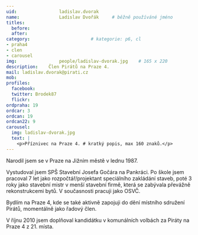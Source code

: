 ```yaml
---
uid:                ladislav.dvorak
name:               Ladislav Dvořák  	# běžně používáné jméno
titles:
  before:
  after:
category:                       # kategorie: p6, cl
- praha4
- clen
- carousel
img: 		        people/ladislav-dvorak.jpg    # 165 x 220
description:    Člen Pirátů na Praze 4.   
mail: ladislav.dvorak@pirati.cz
mob: 			
profiles:
  facebook:
  twitter: Brodek87
  flickr: 
ordpraha: 19
ordcar: 3
ordcan: 19
ordcan22: 9
carousel:
  img: ladislav-dvorak.jpg
  text: |
    <p>Příznivec na Praze 4. # kratký popis, max 160 znaků.</p>
---
```

Narodil jsem se v Praze na Jižním městě v lednu 1987.

Vystudoval jsem SPŠ Stavební Josefa Gočára na Pankráci. Po škole jsem pracoval 7 let jako rozpočtář/projektant speciálního zakládání staveb, poté 3 roky jako stavební mistr v menší stavební firmě, která se zabývala převážně rekonstrukcemi bytů. V současnosti pracuji jako OSVČ.

Bydlím na Praze 4, kde se také aktivně zapojuji do dění místního sdružení Pirátů, momentálně jako řadový člen.

V říjnu 2010 jsem doplňoval kandidátku v komunálních volbách za Piráty na Praze 4 z 21. místa.
